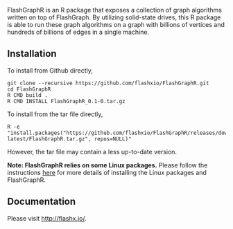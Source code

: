 FlashGraphR is an R package that exposes a collection of graph algorithms
written on top of FlashGraph. By utilizing solid-state drives, this R package
is able to run these graph algorithms on a graph with billions of vertices
and hundreds of billions of edges in a single machine.

## Installation

To install from Github directly, 
```
git clone --recursive https://github.com/flashxio/FlashGraphR.git
cd FlashGraphR
R CMD build .
R CMD INSTALL FlashGraphR_0.1-0.tar.gz
```

To install from the tar file directly,
```
R -e "install.packages("https://github.com/flashxio/FlashGraphR/releases/download/FlashGraphR-latest/FlashGraphR.tar.gz", repos=NULL)"
```
However, the tar file may contain a less up-to-date version.

**Note: FlashGraphR relies on some Linux packages.** Please follow the instructions
[here](https://flashxio.github.io/FlashX-doc/FlashX-Quick-Start-Guide.html)
for more details of installing the Linux packages and FlashGraphR.

## Documentation

Please visit http://flashx.io/.
